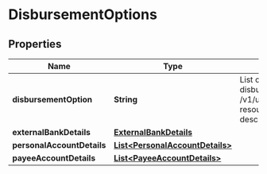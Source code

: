 # DisbursementOptions

## Properties
Name | Type | Description | Notes
------------ | ------------- | ------------- | -------------
**disbursementOption** | **String** | List of options available to receive the disbursement of loan amount Please use /v1/utilities/referenceData/{disbursementOption} resource to get valid value of this field with description. | 
**externalBankDetails** | [**ExternalBankDetails**](ExternalBankDetails.md) |  |  [optional]
**personalAccountDetails** | [**List&lt;PersonalAccountDetails&gt;**](PersonalAccountDetails.md) |  |  [optional]
**payeeAccountDetails** | [**List&lt;PayeeAccountDetails&gt;**](PayeeAccountDetails.md) |  |  [optional]

